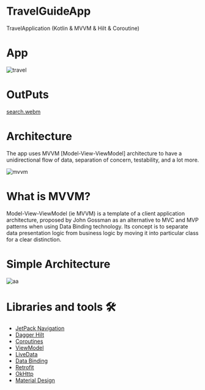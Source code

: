 # TravelGuideApp
TravelApplication (Kotlin & MVVM & Hilt & Coroutine)


# App
![travel](https://user-images.githubusercontent.com/77548138/195167233-79a47146-867d-4b15-8dd1-941a1f1f82ae.png)


# OutPuts
[search.webm](https://user-images.githubusercontent.com/77548138/195168417-c67936c5-7f31-4485-9189-859481db7724.webm)



# Architecture
The app uses MVVM [Model-View-ViewModel] architecture to have a unidirectional flow of data, separation of concern, testability, and a lot more.

![mvvm](https://user-images.githubusercontent.com/77548138/195167540-288d1282-2eee-4412-85aa-9347e135e024.png)


# What is MVVM?
Model-View-ViewModel (ie MVVM) is a template of a client application architecture, proposed by John Gossman as an alternative to MVC and MVP patterns when using Data Binding technology. Its concept is to separate data presentation logic from business logic by moving it into particular class for a clear distinction.

# Simple Architecture
![aa](https://user-images.githubusercontent.com/77548138/195167592-3329ff6c-a6f4-4b96-b3b2-691c0cd9f5a3.png)


# Libraries and tools 🛠

* [JetPack Navigation](https://developer.android.com/guide/navigation?gclid=CjwKCAjwqJSaBhBUEiwAg5W9p6WzaUwb8hPADoNY7KI9sHd8EcnLKKuQKsYAtaFV9eGJEbfvNjI4rxoCVhYQAvD_BwE&gclsrc=aw.ds)
* [Dagger Hilt](https://developer.android.com/training/dependency-injection/hilt-android)
* [Coroutines](https://developer.android.com/kotlin/coroutines?gclid=CjwKCAjwqJSaBhBUEiwAg5W9p2JDmPYCFaFrPiSnbsTskyphLE_oiLLelPUZMpw4DMaADrR6V9zjjhoCrOIQAvD_BwE&gclsrc=aw.ds)
* [ViewModel](https://developer.android.com/topic/libraries/architecture/viewmodel)
* [LiveData](https://developer.android.com/topic/libraries/architecture/livedata)
* [Data Binding](https://developer.android.com/topic/libraries/data-binding)
* [Retrofit](https://square.github.io/retrofit/)
* [OkHttp](https://github.com/square/okhttp)
* [Material Design](https://material.io/develop/android/docs/getting-started)
